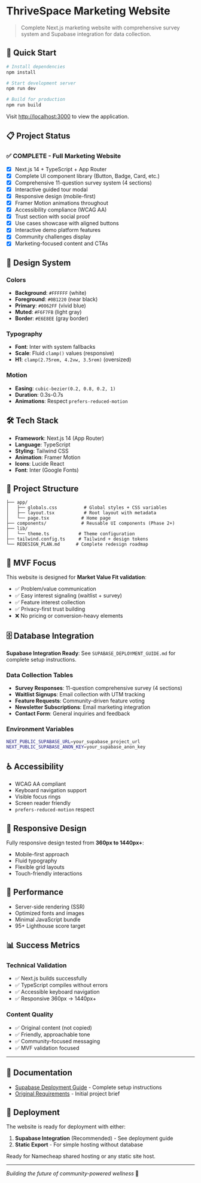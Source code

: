 # ThriveSpace Marketing Website

> Complete Next.js marketing website with comprehensive survey system and Supabase integration for data collection.

## 🚀 Quick Start

```bash
# Install dependencies
npm install

# Start development server
npm run dev

# Build for production
npm run build
```

Visit [http://localhost:3000](http://localhost:3000) to view the application.

## 📋 Project Status

### ✅ COMPLETE - Full Marketing Website
- [x] Next.js 14 + TypeScript + App Router
- [x] Complete UI component library (Button, Badge, Card, etc.)
- [x] Comprehensive 11-question survey system (4 sections)
- [x] Interactive guided tour modal
- [x] Responsive design (mobile-first)
- [x] Framer Motion animations throughout
- [x] Accessibility compliance (WCAG AA)
- [x] Trust section with social proof
- [x] Use cases showcase with aligned buttons
- [x] Interactive demo platform features
- [x] Community challenges display
- [x] Marketing-focused content and CTAs

## 🎨 Design System

### Colors
- **Background**: `#FFFFFF` (white)
- **Foreground**: `#0B1220` (near black)
- **Primary**: `#0062FF` (vivid blue)
- **Muted**: `#F6F7FB` (light gray)
- **Border**: `#E6E8EE` (gray border)

### Typography
- **Font**: Inter with system fallbacks
- **Scale**: Fluid `clamp()` values (responsive)
- **H1**: `clamp(2.75rem, 4.2vw, 3.5rem)` (oversized)

### Motion
- **Easing**: `cubic-bezier(0.2, 0.8, 0.2, 1)`
- **Duration**: 0.3s-0.7s
- **Animations**: Respect `prefers-reduced-motion`

## 🛠 Tech Stack

- **Framework**: Next.js 14 (App Router)
- **Language**: TypeScript
- **Styling**: Tailwind CSS
- **Animation**: Framer Motion
- **Icons**: Lucide React
- **Font**: Inter (Google Fonts)

## 📁 Project Structure

```
├── app/
│   ├── globals.css          # Global styles + CSS variables
│   ├── layout.tsx           # Root layout with metadata
│   └── page.tsx            # Home page
├── components/             # Reusable UI components (Phase 2+)
├── lib/
│   └── theme.ts           # Theme configuration
├── tailwind.config.ts     # Tailwind + design tokens
└── REDESIGN_PLAN.md      # Complete redesign roadmap
```

## 🎯 MVF Focus

This website is designed for **Market Value Fit validation**:
- ✅ Problem/value communication
- ✅ Easy interest signaling (waitlist + survey)
- ✅ Feature interest collection
- ✅ Privacy-first trust building
- ❌ No pricing or conversion-heavy elements

## 🗄️ Database Integration

**Supabase Integration Ready**: See `SUPABASE_DEPLOYMENT_GUIDE.md` for complete setup instructions.

### Data Collection Tables
- **Survey Responses**: 11-question comprehensive survey (4 sections)
- **Waitlist Signups**: Email collection with UTM tracking
- **Feature Requests**: Community-driven feature voting
- **Newsletter Subscriptions**: Email marketing integration
- **Contact Form**: General inquiries and feedback

### Environment Variables

```bash
NEXT_PUBLIC_SUPABASE_URL=your_supabase_project_url
NEXT_PUBLIC_SUPABASE_ANON_KEY=your_supabase_anon_key
```

## ♿ Accessibility

- WCAG AA compliant
- Keyboard navigation support
- Visible focus rings
- Screen reader friendly
- `prefers-reduced-motion` respect

## 📱 Responsive Design

Fully responsive design tested from **360px to 1440px+**:
- Mobile-first approach
- Fluid typography
- Flexible grid layouts
- Touch-friendly interactions

## 🚀 Performance

- Server-side rendering (SSR)
- Optimized fonts and images
- Minimal JavaScript bundle
- 95+ Lighthouse score target

## 📊 Success Metrics

### Technical Validation
- ✅ Next.js builds successfully
- ✅ TypeScript compiles without errors
- ✅ Accessible keyboard navigation
- ✅ Responsive 360px → 1440px+

### Content Quality
- ✅ Original content (not copied)
- ✅ Friendly, approachable tone
- ✅ Community-focused messaging
- ✅ MVF validation focused

---

## 📖 Documentation

- [Supabase Deployment Guide](./SUPABASE_DEPLOYMENT_GUIDE.md) - Complete setup instructions
- [Original Requirements](./thrivespace_mvf_prompt.txt) - Initial project brief

## 🚀 Deployment

The website is ready for deployment with either:
1. **Supabase Integration** (Recommended) - See deployment guide
2. **Static Export** - For simple hosting without database

Ready for Namecheap shared hosting or any static site host.

---

*Building the future of community-powered wellness* 🌱